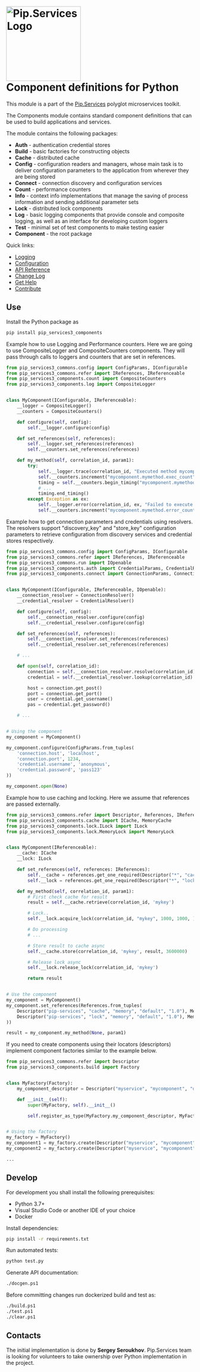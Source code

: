 # <img src="https://uploads-ssl.webflow.com/5ea5d3315186cf5ec60c3ee4/5edf1c94ce4c859f2b188094_logo.svg" alt="Pip.Services Logo" width="200"> <br/> Component definitions for Python

This module is a part of the [Pip.Services](http://pipservices.org) polyglot microservices toolkit.

The Components module contains standard component definitions that can be used to build applications and services.

The module contains the following packages:
- **Auth** - authentication credential stores
- **Build** - basic factories for constructing objects
- **Cache** - distributed cache
- **Config** - configuration readers and managers, whose main task is to deliver configuration parameters to the application from wherever they are being stored
- **Connect** - connection discovery and configuration services
- **Count** - performance counters
- **Info** - context info implementations that manage the saving of process information and sending additional parameter sets
- **Lock** -  distributed lock components
- **Log** - basic logging components that provide console and composite logging, as well as an interface for developing custom loggers
- **Test** - minimal set of test components to make testing easier
- **Component** - the root package

<a name="links"></a> Quick links:

* [Logging](https://www.pipservices.org/recipies/logging)
* [Configuration](https://www.pipservices.org/recipies/configuration) 
* [API Reference](https://pip-services3-python.github.io/pip-services3-components-python/index.html)
* [Change Log](CHANGELOG.md)
* [Get Help](https://www.pipservices.org/community/help)
* [Contribute](https://www.pipservices.org/community/contribute)

## Use

Install the Python package as
```bash
pip install pip_services3_components
```

Example how to use Logging and Performance counters.
Here we are going to use CompositeLogger and CompositeCounters components.
They will pass through calls to loggers and counters that are set in references.

```python
from pip_services3_commons.config import ConfigParams, IConfigurable
from pip_services3_commons.refer import IReferences, IReferenceable
from pip_services3_components.count import CompositeCounters
from pip_services3_components.log import CompositeLogger


class MyComponent(IConfigurable, IReferenceable):
    __logger = CompositeLogger()
    __counters = CompositeCounters()

    def configure(self, config):
        self.__logger.configure(config)

    def set_references(self, references):
        self.__logger.set_references(references)
        self.__counters.set_references(references)

    def my_method(self, correlation_id, param1):
        try:
            self.__logger.trace(correlation_id, "Executed method mycomponent.mymethod")
            self.__counters.increment("mycomponent.mymethod.exec_count", 1)
            timing = self.__counters.begin_timing("mycomponent.mymethod.exec_time")
            # ...
            timing.end_timing()
        except Exception as ex:
            self.__logger.error(correlation_id, ex, "Failed to execute mycomponent.mymethod")
            self.__counters.increment("mycomponent.mymethod.error_count", 1)
```

Example how to get connection parameters and credentials using resolvers.
The resolvers support "discovery_key" and "store_key" configuration parameters
to retrieve configuration from discovery services and credential stores respectively.

```python
from pip_services3_commons.config import ConfigParams, IConfigurable
from pip_services3_commons.refer import IReferences, IReferenceable
from pip_services3_commons.run import IOpenable
from pip_services3_components.auth import CredentialParams, CredentialResolver
from pip_services3_components.connect import ConnectionParams, ConnectionResolver


class MyComponent(IConfigurable, IReferenceable, IOpenable):
    __connection_resolver = ConnectionResolver()
    __credential_resolver = CredentialResolver()

    def configure(self, config):
        self.__connection_resolver.configure(config)
        self.__credential_resolver.configure(config)

    def set_references(self, references):
        self.__connection_resolver.set_references(references)
        self.__credential_resolver.set_references(references)

    # ...

    def open(self, correlation_id):
        connection = self.__connection_resolver.resolve(correlation_id)
        credential = self.__credential_resolver.lookup(correlation_id)

        host = connection.get_post()
        port = connection.get_port()
        user = credential.get_username()
        pas = credential.get_password()

    # ...


# Using the component
my_component = MyComponent()

my_component.configure(ConfigParams.from_tuples(
    'connection.host', 'localhost',
    'connection.port', 1234,
    'credential.username', 'anonymous',
    'credential.password', 'pass123'
))

my_component.open(None)
```

Example how to use caching and locking.
Here we assume that references are passed externally.

```python
from pip_services3_commons.refer import Descriptor, References, IReferences, IReferenceable
from pip_services3_components.cache import ICache, MemoryCache
from pip_services3_components.lock.ILock import ILock
from pip_services3_components.lock.MemoryLock import MemoryLock


class MyComponent(IReferenceable):
    __cache: ICache
    __lock: ILock

    def set_references(self, references: IReferences):
        self.__cache = references.get_one_required(Descriptor("*", "cache", "*", "*", "1.0"))
        self.__lock = references.get_one_required(Descriptor("*", "lock", "*", "*", "1.0"))

    def my_method(self, correlation_id, param1):
        # First check cache for result
        result = self.__cache.retrieve(correlation_id, 'mykey')

        # Lock..
        self.__lock.acquire_lock(correlation_id, "mykey", 1000, 1000, )

        # Do processing
        # ...

        # Store result to cache async
        self.__cache.store(correlation_id, 'mykey', result, 3600000)

        # Release lock async
        self.__lock.release_lock(correlation_id, 'mykey')

        return result


# Use the component
my_component = MyComponent()
my_component.set_references(References.from_tuples(
    Descriptor("pip-services", "cache", "memory", "default", "1.0"), MemoryCache(),
    Descriptor("pip-services", "lock", "memory", "default", "1.0"), MemoryLock(),
))

result = my_component.my_method(None, param1)
```

If you need to create components using their locators (descriptors) implement 
component factories similar to the example below.

```python
from pip_services3_commons.refer import Descriptor
from pip_services3_components.build import Factory


class MyFactory(Factory):
    my_component_descriptor = Descriptor("myservice", "mycomponent", "default", "*", "1.0")

    def __init__(self):
        super(MyFactory, self).__init__()

        self.register_as_type(MyFactory.my_component_descriptor, MyFactory)


# Using the factory
my_factory = MyFactory()
my_component1 = my_factory.create(Descriptor("myservice", "mycomponent", "default", "myComponent1", "1.0"))
my_component2 = my_factory.create(Descriptor("myservice", "mycomponent", "default", "myComponent2", "1.0"))

...
```

## Develop

For development you shall install the following prerequisites:
* Python 3.7+
* Visual Studio Code or another IDE of your choice
* Docker

Install dependencies:
```bash
pip install -r requirements.txt
```

Run automated tests:
```bash
python test.py
```

Generate API documentation:
```bash
./docgen.ps1
```

Before committing changes run dockerized build and test as:
```bash
./build.ps1
./test.ps1
./clear.ps1
```

## Contacts

The initial implementation is done by **Sergey Seroukhov**. Pip.Services team is looking for volunteers to 
take ownership over Python implementation in the project.
